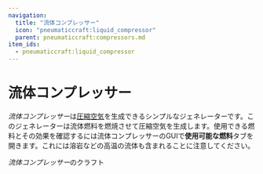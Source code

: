 ```yaml
---
navigation:
  title: "流体コンプレッサー"
  icon: "pneumaticcraft:liquid_compressor"
  parent: pneumaticcraft:compressors.md
item_ids:
  - pneumaticcraft:liquid_compressor
---
```


# 流体コンプレッサー

*流体コンプレッサー*は[圧縮空気](../base_concepts/pressure.md)を生成できるシンプルなジェネレーターです。このジェネレーターは流体燃料を燃焼させて圧縮空気を生成します。使用できる燃料とその効果を確認するには流体コンプレッサーのGUIで**使用可能な燃料**タブを開きます。これには溶岩などの高温の流体も含まれることに注意してください。

*流体コンプレッサー*のクラフト

<Recipe id="pneumaticcraft:liquid_compressor" />

